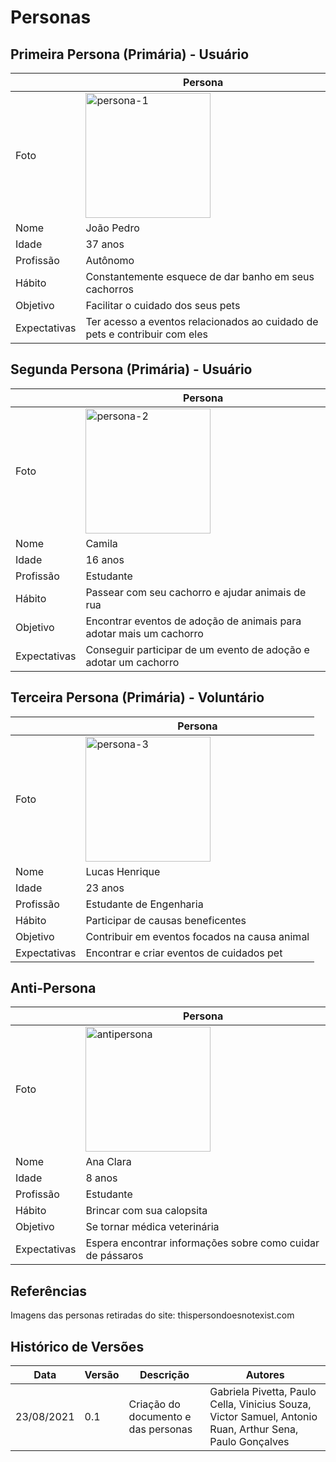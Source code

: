 # Personas

## Primeira Persona (Primária) - Usuário

|              | Persona                                                                                         |
| ------------ | ----------------------------------------------------------------------------------------------- |
| Foto         | <img alt= "persona-1" src="../img/persona_adulto.jpg" width = "200" />                           |
| Nome         | João Pedro                                                                                      |
| Idade        | 37 anos                                                                                         |
| Profissão    | Autônomo                                                                                        |
| Hábito       | Constantemente esquece de dar banho em seus cachorros                                           |
| Objetivo     | Facilitar o cuidado dos seus pets                                                               |
| Expectativas | Ter acesso a eventos relacionados ao cuidado de pets e contribuir com eles                      |


## Segunda Persona (Primária) - Usuário

|              | Persona                                                                       |
| ------------ | ----------------------------------------------------------------------------- |
| Foto         | <img alt= "persona-2" src="../img/persona_adolescente.jpeg" width = "200" /> |
| Nome         | Camila                                                                        |
| Idade        | 16 anos                                                                       |
| Profissão    | Estudante                                                                     |
| Hábito       | Passear com seu cachorro e ajudar animais de rua                              |
| Objetivo     | Encontrar eventos de adoção de animais para adotar mais um cachorro           |
| Expectativas | Conseguir participar de um evento de adoção e adotar um cachorro              |


## Terceira Persona (Primária) - Voluntário

|              | Persona                                                                       |
| ------------ | ----------------------------------------------------------------------------- |
| Foto         | <img alt= "persona-3" src="../img/persona_jovem.jpg" width = "200" /> |
| Nome         | Lucas Henrique                                                                |
| Idade        | 23 anos                                                                       |
| Profissão    | Estudante de Engenharia                                                       |
| Hábito       | Participar de causas beneficentes                                             |
| Objetivo     | Contribuir em eventos focados na causa animal                                 |
| Expectativas | Encontrar e criar eventos de cuidados pet                                     |


## Anti-Persona

|              | Persona                                                                           |
| ------------ | --------------------------------------------------------------------------------- |
| Foto         | <img alt= "antipersona" src="../img/persona_crianca.jpg" width = "200" /> |
| Nome         | Ana Clara                                                                         |
| Idade        | 8 anos                                                                            |
| Profissão    | Estudante                                                                         |
| Hábito       | Brincar com sua calopsita                                                         |
| Objetivo     | Se tornar médica veterinária                                                      |
| Expectativas | Espera encontrar informações sobre como cuidar de pássaros                        |


## Referências

<p align="justify">Imagens das personas retiradas do site: thispersondoesnotexist.com </p>

## Histórico de Versões

| Data       | Versão | Descrição   | Autores          |
| ---------- | ------ | ----------- | ---------------- |
| 23/08/2021 | 0.1    | Criação do documento e das personas    | Gabriela Pivetta, Paulo Cella, Vinicius Souza, Victor Samuel, Antonio Ruan, Arthur Sena, Paulo Gonçalves |
